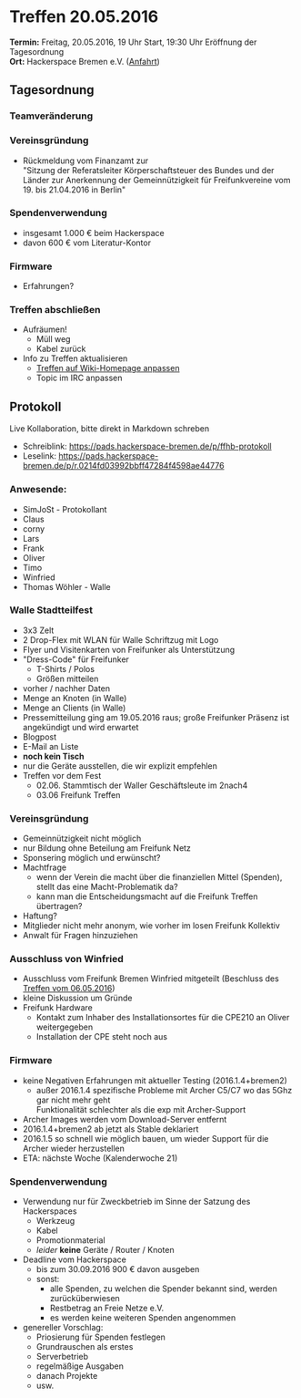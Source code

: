 # Treffen 20.05.2016

**Termin:** Freitag, 20.05.2016, 19 Uhr Start, 19:30 Uhr Eröffnung der Tagesordnung  
**Ort:** Hackerspace Bremen e.V. ([Anfahrt](https://www.hackerspace-bremen.de/anfahrt/))

## Tagesordnung

### Teamveränderung

### Vereinsgründung
* Rückmeldung vom Finanzamt zur  
  "Sitzung der Referatsleiter Körperschaftsteuer des Bundes und der Länder zur Anerkennung der Gemeinnützigkeit für Freifunkvereine vom 19. bis 21.04.2016 in Berlin"


### Spendenverwendung
* insgesamt 1.000 € beim Hackerspace
* davon 600 € vom Literatur-Kontor

### Firmware
* Erfahrungen?

### Treffen abschließen
* Aufräumen!
  * Müll weg
  * Kabel zurück
* Info zu Treffen aktualisieren
  * [Treffen auf Wiki-Homepage anpassen](Home)
  * Topic im IRC anpassen


## Protokoll
Live Kollaboration, bitte direkt in Markdown schreben
* Schreiblink: https://pads.hackerspace-bremen.de/p/ffhb-protokoll
* Leselink: https://pads.hackerspace-bremen.de/p/r.0214fd03992bbff47284f4598ae44776

### Anwesende:
  * SimJoSt - Protokollant
  * Claus
  * corny
  * Lars
  * Frank
  * Oliver
  * Timo
  * Winfried
  * Thomas Wöhler - Walle

### Walle Stadtteilfest
* 3x3 Zelt
* 2 Drop-Flex mit WLAN für Walle Schriftzug mit Logo
* Flyer und Visitenkarten von Freifunker als Unterstützung
* "Dress-Code" für Freifunker
  * T-Shirts / Polos
  * Größen mitteilen
* vorher / nachher Daten
* Menge an Knoten (in Walle)
* Menge an Clients (in Walle)
* Pressemitteilung ging am 19.05.2016 raus; große Freifunker Präsenz ist angekündigt und wird erwartet
* Blogpost
* E-Mail an Liste
* **noch kein Tisch**
* nur die Geräte ausstellen, die wir explizit empfehlen
* Treffen vor dem Fest
  * 02.06. Stammtisch der Waller Geschäftsleute im 2nach4
  * 03.06 Freifunk Treffen

### Vereinsgründung
* Gemeinnützigkeit nicht möglich
* nur Bildung ohne Beteilung am Freifunk Netz
* Sponsering möglich und erwünscht?
* Machtfrage
  * wenn der Verein die macht über die finanziellen Mittel (Spenden), stellt das eine Macht-Problematik da?
  * kann man die Entscheidungsmacht auf die Freifunk Treffen übertragen?
* Haftung?
* Mitglieder nicht mehr anonym, wie vorher im losen Freifunk Kollektiv
* Anwalt für Fragen hinzuziehen

### Ausschluss von Winfried
* Ausschluss vom Freifunk Bremen Winfried mitgeteilt (Beschluss des [Treffen vom 06.05.2016](http://wiki.bremen.freifunk.net/Treffen/2016_05_06))
* kleine Diskussion um Gründe
* Freifunk Hardware
  * Kontakt zum Inhaber des Installationsortes für die CPE210 an Oliver weitergegeben
  * Installation der CPE steht noch aus

### Firmware
* keine Negativen Erfahrungen mit aktueller Testing (2016.1.4+bremen2)
  * außer 2016.1.4 spezifische Probleme mit Archer C5/C7 wo das 5Ghz gar nicht mehr geht  
  Funktionalität schlechter als die exp mit Archer-Support
* Archer Images werden vom Download-Server entfernt
* 2016.1.4+bremen2 ab jetzt als Stable deklariert
* 2016.1.5 so schnell wie möglich bauen, um wieder Support für die Archer wieder herzustellen
* ETA: nächste Woche (Kalenderwoche 21)

### Spendenverwendung
* Verwendung nur für Zweckbetrieb im Sinne der Satzung des Hackerspaces
  * Werkzeug
  * Kabel
  * Promotionmaterial
  * *leider* **keine** Geräte / Router / Knoten
* Deadline vom Hackerspace
  * bis zum 30.09.2016 900 € davon ausgeben
  * sonst:
      * alle Spenden, zu welchen die Spender bekannt sind, werden zurücküberwiesen
      * Restbetrag an Freie Netze e.V.
      * es werden keine weiteren Spenden angenommen
* genereller Vorschlag:
  * Priosierung für Spenden festlegen
  * Grundrauschen als erstes
  * Serverbetrieb
  * regelmäßige Ausgaben
  * danach Projekte
  * usw.
